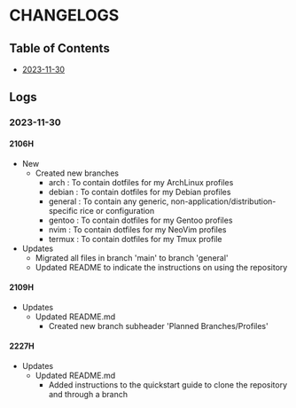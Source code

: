 # CHANGELOGS

## Table of Contents
+ [2023-11-30](#2023-11-30)

## Logs
### 2023-11-30
#### 2106H
- New
    - Created new branches
        + arch    : To contain dotfiles for my ArchLinux profiles
        + debian  : To contain dotfiles for my Debian profiles
        + general : To contain any generic, non-application/distribution-specific rice or configuration
        + gentoo  : To contain dotfiles for my Gentoo profiles
        + nvim    : To contain dotfiles for my NeoVim profiles
        + termux  : To contain dotfiles for my Tmux profile
- Updates
    - Migrated all files in branch 'main' to branch 'general'
    - Updated README to indicate the instructions on using the repository

#### 2109H
- Updates
    - Updated README.md
        - Created new branch subheader 'Planned Branches/Profiles'

#### 2227H
- Updates
    - Updated README.md
        - Added instructions to the quickstart guide to clone the repository and through a branch


